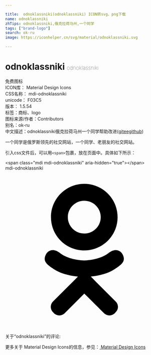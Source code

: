 ```yaml
---

title:  odnoklassniki(odnoklassniki) ICON转svg、png下载
name: odnoklassniki
zhTips: odnoklassniki,俄克拉荷马州,一个同学
tags: ["brand-logo"]
search: ok-ru
image: https://iconhelper.cn/svg/material/odnoklassniki.svg

---
```


# odnoklassniki  <small style="font-size: 60%;font-weight: 100">odnoklassniki</small>


<div class="detail-page">
<p>
<span><span class="badge-success badge">免费图标</span> </span>
<br/>
<span>
ICON库：
<span class="badge-secondary badge">Material Design Icons</span> 
</span>
<br/>
<span>
CSS名称：
<span class="badge-secondary badge">mdi-odnoklassniki</span> 
</span>
<br/>
<span>
unicode：
<span class="badge-secondary badge">F03C5</span> 
<copy-btn content='F03C5' btn-title=""></copy-btn>
<copy-btn :content='String.fromCodePoint(parseInt("F03C5", 16))' btn-title="复制U"></copy-btn>
</span>
<br/>
<span>
版本：
<span class="badge-secondary badge">1.5.54</span> 
</span><br/><span>标签：<span class="badge-light badge"><router-link to="/tags/brand-logo.html">商标、logo</router-link></span></span>
<br/>
<span>图标来源/作者：<span class="badge-light badge">Contributors</span></span> 
<br/>
<span>别名：<span class="badge-light badge">ok-ru</span></span><br/><span class="zh-detail">中文描述：<span class="badge-primary badge">odnoklassniki</span><span class="badge-primary badge">俄克拉荷马州</span><span class="badge-primary badge">一个同学</span><span class="help-link"><span>帮助改进</span>(<a href="https://gitee.com/liuwave/icon-helper/edit/master/json/material/odnoklassniki.json" target="_blank" rel="noopener noreferrer">gitee</a><a href="https://github.com/liuwave/icon-helper/edit/master/json/material/odnoklassniki.json" target="_blank" rel="noopener noreferrer">github</a></span>)</span><br/>
</p>
</div><div class="description description alert alert-light">一个同学是俄罗斯领先的社交网站，一个同学、老朋友的社交网站。</div>
<div class="alert alert-dark">
  <i class="mdi mdi-odnoklassniki mdi-48px"></i>
  <i class="mdi mdi-odnoklassniki mdi-36px"></i>
  <i class="mdi mdi-odnoklassniki mdi-24px"></i>
  <i class="mdi mdi-odnoklassniki mdi-18px"></i>
</div>
<div>
  <p>引入css文件后，可以用<code>&lt;span&gt;</code>包裹，放在页面中。具体如下所示：    
  </p>
  <div class="alert alert-primary" style="font-size: 14px">
    &lt;span class="mdi mdi-odnoklassniki" aria-hidden="true"&gt;&lt;/span&gt;
    <copy-btn content='<span class="mdi mdi-odnoklassniki" aria-hidden="true"></span>'></copy-btn>
  </div>
  <div class="alert alert-secondary">
    <i class="mdi mdi-odnoklassniki"
    style="font-size: 24px"
    aria-hidden="true"></i> mdi-odnoklassniki
    <copy-btn content="mdi-odnoklassniki" btn-title="复制图标名称"></copy-btn>
  </div>
</div>
<div id="svg" class="svg-wrap">
<svg xmlns="http://www.w3.org/2000/svg" viewBox="0 0 24 24"><path d="M17.83,12.74C17.55,12.17 16.76,11.69 15.71,12.5C14.28,13.64 12,13.64 12,13.64C12,13.64 9.72,13.64 8.29,12.5C7.24,11.69 6.45,12.17 6.17,12.74C5.67,13.74 6.23,14.23 7.5,15.04C8.59,15.74 10.08,16 11.04,16.1L10.24,16.9C9.1,18.03 8,19.12 7.25,19.88C6.8,20.34 6.8,21.07 7.25,21.5L7.39,21.66C7.84,22.11 8.58,22.11 9.03,21.66L12,18.68C13.15,19.81 14.24,20.9 15,21.66C15.45,22.11 16.18,22.11 16.64,21.66L16.77,21.5C17.23,21.07 17.23,20.34 16.77,19.88L13.79,16.9L13,16.09C13.95,16 15.42,15.73 16.5,15.04C17.77,14.23 18.33,13.74 17.83,12.74M12,4.57C13.38,4.57 14.5,5.69 14.5,7.06C14.5,8.44 13.38,9.55 12,9.55C10.62,9.55 9.5,8.44 9.5,7.06C9.5,5.69 10.62,4.57 12,4.57M12,12.12C14.8,12.12 17.06,9.86 17.06,7.06C17.06,4.27 14.8,2 12,2C9.2,2 6.94,4.27 6.94,7.06C6.94,9.86 9.2,12.12 12,12.12Z" /></svg>
</div>
<detail full-name='mdi-odnoklassniki'></detail>
<div>
<p>关于“odnoklassniki”的评论:</p>
</div>
<Vssue title="关于“odnoklassniki”的评论" ></Vssue>    
<div><p>更多关于 Material Design Icons的信息，参见：<a target="_blank" href="https://iconhelper.cn/material.html"> Material Design Icons</a>
</p></div>
